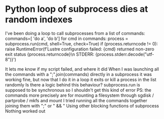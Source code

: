 
# Python loop of subprocess dies at random indexes

I've been doing a loop to call subprocesses from a list of commands:
commands=[
    'do a',
    'do b']
for cmd in commands:
    process = subprocess.run(cmd, shell=True, check=True)
    if (process.returncode != 0): 
        raise RuntimeError(f'Lustre configuration failed: {cmd} returned non-zero exit status {process.returncode}\n STDERR: {process.stderr.decode("utf-8")}')

It lets me know if my script failed, and where it did
When I was launching all the commands with a ";".join(commands) directly in a subprocess it was working fine, but now that I do it in a loop it exits or kill a process in the list randomly
Is there a logic behind this behaviour? subprocess.run is supposed to be synchronous so I shouldn't get this kind of error
PS: the commands more precisely are for mounting a filesystem through sgdisk / partprobe / mkfs and mount
I tried running all the commands together joining them with ";" or " && "
Using other blocking functions of subprocess
Nothing worked out

        